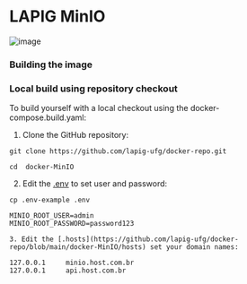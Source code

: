 # LAPIG MinIO
![image](https://user-images.githubusercontent.com/26287257/172414742-b51521c4-37aa-4c73-9aa3-5c912b3c88ed.png)

### Building the image


### Local build using repository checkout

To build yourself with a local checkout using the docker-compose.build.yaml:

1. Clone the GitHub repository:

```shell
git clone https://github.com/lapig-ufg/docker-repo.git
```

```shell
cd  docker-MinIO
```
2. Edit the [.env](https://github.com/lapig-ufg/docker-repo/blob/main/docker-MinIO/.env-example) to set user and password:
```
cp .env-example .env
```
```
MINIO_ROOT_USER=admin 
MINIO_ROOT_PASSWORD=password123
 ```

```
3. Edit the [.hosts](https://github.com/lapig-ufg/docker-repo/blob/main/docker-MinIO/hosts) set your domain names:
```
 ```shell
127.0.0.1     minio.host.com.br
127.0.0.1     api.host.com.br
 ```

